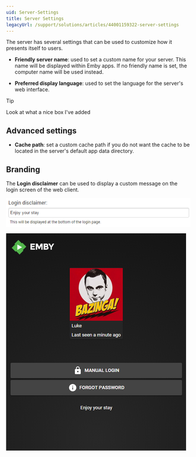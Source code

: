 ```yaml
---
uid: Server-Settings
title: Server Settings
legacyUrl: /support/solutions/articles/44001159322-server-settings
---
```


The server has several settings that can be used to customize how it presents itself to users.

- **Friendly server name**: used to set a custom name for your server. This name will be displayed within Emby apps. If no friendly name is set, the computer name will be used instead.

- **Preferred display language**: used to set the language for the server's web interface. 

> [!TIP]
> Look at what a nice box I've added

## Advanced settings

- **Cache path**: set a custom cache path if you do not want the cache to be located in the server's default app data directory.

## Branding

The **Login disclaimer** can be used to display a custom message on the login screen of the web client.

![](images/server/serversettings1.png)

![](images/server/serversettings2.png)